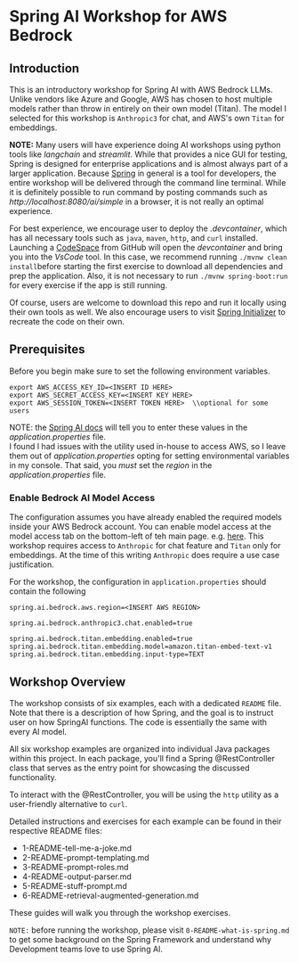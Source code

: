 # Spring AI Workshop for AWS Bedrock

## Introduction
This is an introductory workshop for Spring AI with AWS Bedrock LLMs.  Unlike vendors like Azure and Google, AWS has chosen to host multiple models rather than throw in entirely on their own model (Titan).  The model I selected for this workshop is `Anthropic3` for chat, and AWS's own `Titan` for embeddings.

**NOTE:** Many users will have experience doing AI workshops using python tools like *langchain* and *streamlit*.  While that provides a nice GUI for testing, Spring is designed for enterprise applications and is almost always part of a larger application. Because [Spring](https://spring.io/) in general is a tool for developers, the entire workshop will be delivered through the command line terminal.  While it is definitely possible to run command by posting commands such as _ht<span>tp://localhost</span>:8080/ai/simple_ in a browser, it is not really an optimal experience.  

For best experience, we encourage user to deploy the *.devcontainer*, which has all necessary tools such as `java`, `maven`, `http`, and `curl` installed. Launching a [CodeSpace]("https://github.com/features/codespaces") from GitHub will open the *devcontainer* and bring you into the *VsCode* tool. In this case, we recommend running `./mvnw clean install`before starting the first exercise to download all dependencies and prep the application. Also, it is not necessary to run `./mvnw spring-boot:run` for every exercise if the app is still running.  

Of course, users are welcome to download this repo and run it locally using their own tools as well.  We also encourage users to visit [Spring Initializer](https://start.spring.io") to recreate the code on their own.

## Prerequisites

Before you begin make sure to set the following environment variables.

```shell
export AWS_ACCESS_KEY_ID=<INSERT ID HERE>
export AWS_SECRET_ACCESS_KEY=<INSERT KEY HERE>
export AWS_SESSION_TOKEN=<INSERT TOKEN HERE>  \\optional for some users
```
NOTE: the [Spring AI docs]("https://docs.spring.io/spring-ai/reference/index.html) will tell you to enter these values in the *application.properties* file.  
I found I had issues with the utility used in-house to access AWS, so I leave them out of *application.properties* opting for setting environmental variables in my console.  That said, you *must* set the _region_ in the *application.properties* file.

### Enable Bedrock AI Model Access

The configuration assumes you have already enabled the required models inside your AWS Bedrock account.  You can enable model access at the model access tab on the bottom-left of teh main page.  e.g. [here](https://us-east-1.console.aws.amazon.com/bedrock/home?region=us-east-1#/modelaccess).   This workshop requires access to `Anthropic` for chat feature and `Titan` only for embeddings.   At the time of this writing `Anthropic` does require a use case justification.


For the workshop, the configuration in `application.properties` should contain the following

```shell
spring.ai.bedrock.aws.region=<INSERT AWS REGION>

spring.ai.bedrock.anthropic3.chat.enabled=true

spring.ai.bedrock.titan.embedding.enabled=true
spring.ai.bedrock.titan.embedding.model=amazon.titan-embed-text-v1
spring.ai.bedrock.titan.embedding.input-type=TEXT
```

## Workshop Overview

The workshop consists of six examples, each with a dedicated `README` file.  Note that there is a description of how Spring, and the goal is to instruct user on how SpringAI functions.   The code is essentially the same with every AI model.  

All six workshop examples are organized into individual Java packages within this project. In each package, you'll find a Spring @RestController class that serves as the entry point for showcasing the discussed functionality.

To interact with the @RestController, you will be using the `http` utility as a user-friendly alternative to `curl`.

Detailed instructions and exercises for each example can be found in their respective README files:

* 1-README-tell-me-a-joke.md 
* 2-README-prompt-templating.md 
* 3-README-prompt-roles.md 
* 4-README-output-parser.md 
* 5-README-stuff-prompt.md 
* 6-README-retrieval-augmented-generation.md

These guides will walk you through the workshop exercises.

`NOTE:` before running the workshop, please visit `0-README-what-is-spring.md` to get some background on the Spring Framework and understand why Development teams love to use Spring AI.


